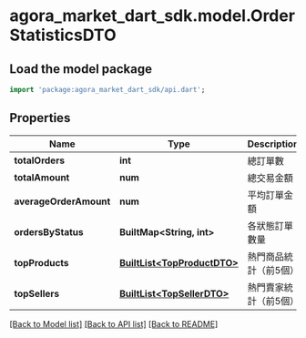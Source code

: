 # agora_market_dart_sdk.model.OrderStatisticsDTO

## Load the model package
```dart
import 'package:agora_market_dart_sdk/api.dart';
```

## Properties
Name | Type | Description | Notes
------------ | ------------- | ------------- | -------------
**totalOrders** | **int** | 總訂單數 | [optional] 
**totalAmount** | **num** | 總交易金額 | [optional] 
**averageOrderAmount** | **num** | 平均訂單金額 | [optional] 
**ordersByStatus** | **BuiltMap&lt;String, int&gt;** | 各狀態訂單數量 | [optional] 
**topProducts** | [**BuiltList&lt;TopProductDTO&gt;**](TopProductDTO.md) | 熱門商品統計（前5個） | [optional] 
**topSellers** | [**BuiltList&lt;TopSellerDTO&gt;**](TopSellerDTO.md) | 熱門賣家統計（前5個） | [optional] 

[[Back to Model list]](../README.md#documentation-for-models) [[Back to API list]](../README.md#documentation-for-api-endpoints) [[Back to README]](../README.md)


